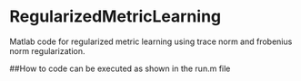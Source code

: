 # RegularizedMetricLearning
Matlab code for regularized metric learning using trace norm and frobenius norm regularization. 

##How to
code can be executed as shown in the run.m file
